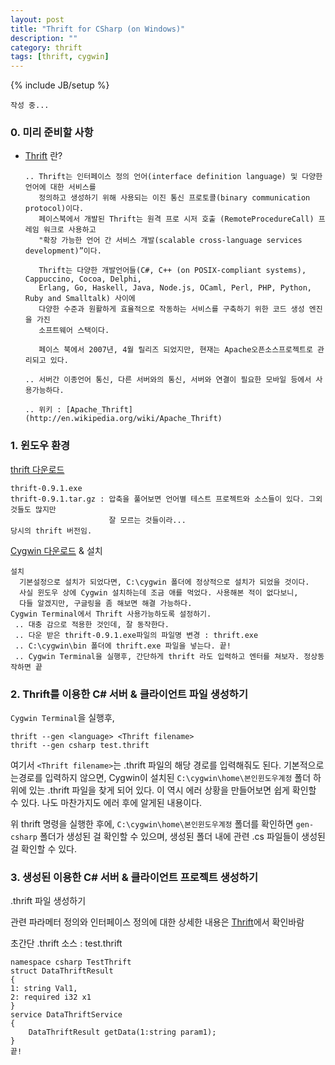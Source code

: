 ```yaml
---
layout: post
title: "Thrift for CSharp (on Windows)"
description: ""
category: thrift
tags: [thrift, cygwin]
---
```

{% include JB/setup %}

`작성 중...`

### 0. 미리 준비할 사항
* [Thrift](http://thrift.apache.org/) 란?

      .. Thrift는 인터페이스 정의 언어(interface definition language) 및 다양한 언어에 대한 서비스를 
         정의하고 생성하기 위해 사용되는 이진 통신 프로토콜(binary communication protocol)이다. 
         페이스북에서 개발된 Thrift는 원격 프로 시저 호출 (RemoteProcedureCall) 프레임 워크로 사용하고 
         "확장 가능한 언어 간 서비스 개발(scalable cross-language services development)”이다.
         
         Thrift는 다양한 개발언어들(C#, C++ (on POSIX-compliant systems), Cappuccino, Cocoa, Delphi, 
         Erlang, Go, Haskell, Java, Node.js, OCaml, Perl, PHP, Python, Ruby and Smalltalk) 사이에 
         다양한 수준과 원활하게 효율적으로 작동하는 서비스를 구축하기 위한 코드 생성 엔진을 가진 
         소프트웨어 스택이다.
         
         페이스 북에서 2007년, 4월 릴리즈 되었지만, 현재는 Apache오픈소스프로젝트로 관리되고 있다.

      .. 서버간 이종언어 통신, 다른 서버와의 통신, 서버와 연결이 필요한 모바일 등에서 사용가능하다.

      .. 위키 : [Apache_Thrift](http://en.wikipedia.org/wiki/Apache_Thrift)

### 1. 윈도우 환경

[thrift 다운로드](http://thrift.apache.org/download)

    thrift-0.9.1.exe
    thrift-0.9.1.tar.gz : 압축을 풀어보면 언어별 테스트 프로젝트와 소스들이 있다. 그외것들도 많지만 
                          잘 모르는 것들이라...
    당시의 thrift 버전임.

[Cygwin 다운로드](http://cygwin.com/install.html) & 설치

    설치
      기본설정으로 설치가 되었다면, C:\cygwin 폴더에 정상적으로 설치가 되었을 것이다.
      사실 윈도우 상에 Cygwin 설치하는데 조금 애를 먹었다. 사용해본 적이 없다보니, 
      다들 알겠지만, 구글링을 좀 해보면 해결 가능하다.
    Cygwin Terminal에서 Thrift 사용가능하도록 설정하기.
     .. 대충 감으로 적용한 것인데, 잘 동작한다.
     .. 다운 받은 thrift-0.9.1.exe파일의 파일명 변경 : thrift.exe
     .. C:\cygwin\bin 폴더에 thrift.exe 파일을 넣는다. 끝!
     .. Cygwin Terminal을 실행후, 간단하게 thrift 라도 입력하고 엔터를 쳐보자. 정상동작하면 끝


### 2. Thrift를 이용한 C# 서버 & 클라이언트 파일 생성하기

`Cygwin Terminal`을 실행후,

    thrift --gen <language> <Thrift filename>
    thrift --gen csharp test.thrift

여기서 `<Thrift filename>`는 .thrift 파일의 해당 경로를 입력해줘도 된다. 기본적으로는경로를 
입력하지 않으면, Cygwin이 설치된 `C:\cygwin\home\본인윈도우계정` 폴더 하위에 있는 .thrift 
파일을 찾게 되어 있다. 이 역시 에러 상황을 만들어보면 쉽게 확인할 수 있다. 나도 마찬가지도 
에러 후에 알게된 내용이다. 

위 thrift 명령을 실행한 후에,  `C:\cygwin\home\본인윈도우계정` 폴더를 확인하면 `gen-csharp` 
폴더가 생성된 걸 확인할 수 있으며, 생성된 폴더 내에 관련 .cs 파일들이 생성된 걸 확인할 수 
있다.


### 3. 생성된 이용한 C# 서버 & 클라이언트 프로젝트 생성하기

.thrift 파일 생성하기

관련 파라메터 정의와 인터페이스 정의에 대한 상세한 내용은 [Thrift](http://thrift.apache.org/)에서 확인바람

초간단 .thrift 소스 : test.thrift

    namespace csharp TestThrift
    struct DataThriftResult
    {
    1: string Val1,
    2: required i32 x1
    }
    service DataThriftService
    {
        DataThriftResult getData(1:string param1);
    }
    끝!





